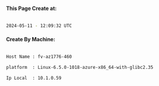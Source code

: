 
   
#### This Page Create at:

```bash

2024-05-11 - 12:09:32 UTC

```

#### Create By Machine:

```bash

Host Name : fv-az1776-460

platform  : Linux-6.5.0-1018-azure-x86_64-with-glibc2.35

Ip Local  : 10.1.0.59

```

